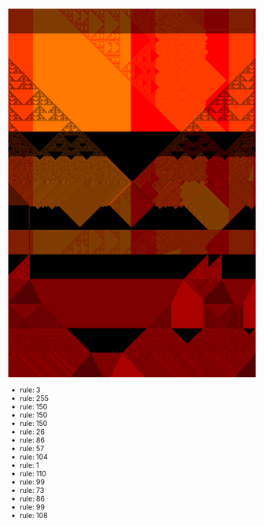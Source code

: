 ![photo](./output.png) 
 * rule: 3
* rule: 255
* rule: 150
* rule: 150
* rule: 150
* rule: 26
* rule: 86
* rule: 57
* rule: 104
* rule: 1
* rule: 110
* rule: 99
* rule: 73
* rule: 86
* rule: 99
* rule: 108
